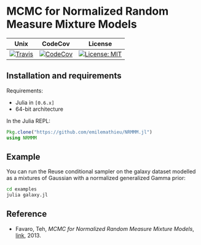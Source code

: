 # MCMC for Normalized Random Measure Mixture Models

Unix | CodeCov | License
---- | ------- | -------
[![Travis](https://travis-ci.org/emilemathieu/NRMMM.jl.svg?branch=master)](https://travis-ci.org/emilemathieu/NRMMM.jl) | [![CodeCov](http://codecov.io/gh/emilemathieu/NRMMM.jl/coverage.svg?branch=master)](https://codecov.io/gh/emilemathieu/NRMMM.jl?branch=master) | [![License: MIT](https://img.shields.io/badge/License-MIT-blue.svg)](https://opensource.org/licenses/MIT)

## Installation and requirements

Requirements:

* Julia in `[0.6.x]`
* 64-bit architecture

In the Julia REPL:

```julia
Pkg.clone("https://github.com/emilemathieu/NRMMM.jl")
using NRMMM
```

## Example

You can run the Reuse conditional sampler on the galaxy dataset modelled as a mixtures of Gaussian with a normalized generalized Gamma prior:

```bash
cd examples
julia galaxy.jl
```

## Reference

* Favaro, Teh, *MCMC for Normalized Random Measure Mixture Models*, [link](https://www.stats.ox.ac.uk/~teh/research/npbayes/FavTeh2013a.pdf), 2013.
